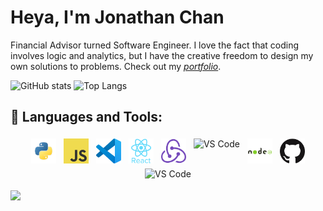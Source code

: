 # Heya, I'm Jonathan Chan

Financial Advisor turned Software Engineer. I love the fact that coding involves logic and analytics, but I have the creative freedom to design my own solutions to problems. Check out my *[portfolio](https://cheeyongjc.github.io/jonathanchan/)*.

![GitHub stats](https://github-readme-stats.vercel.app/api?username=cheeyongjc&show_icons=true&theme=tokyonight)
![Top Langs](https://github-readme-stats.vercel.app/api/top-langs/?username=cheeyongjc&theme=tokyonight)

## 🧰 Languages and Tools:
<p align="center">
<img src="https://raw.githubusercontent.com/github/explore/80688e429a7d4ef2fca1e82350fe8e3517d3494d/topics/python/python.png" alt="Python" height="40" style="vertical-align:top; margin:4px">
<img src="https://raw.githubusercontent.com/github/explore/80688e429a7d4ef2fca1e82350fe8e3517d3494d/topics/javascript/javascript.png" alt="Javascript" height="40" style="vertical-align:top; margin:4px">
<img src="https://raw.githubusercontent.com/github/explore/80688e429a7d4ef2fca1e82350fe8e3517d3494d/topics/visual-studio-code/visual-studio-code.png" alt="VS Code" height="40" style="vertical-align:top; margin:4px">
<img src="https://raw.githubusercontent.com/devicons/devicon/master/icons/react/react-original-wordmark.svg" alt="VS Code" height="40" style="vertical-align:top; margin:4px">
<img src="https://raw.githubusercontent.com/devicons/devicon/master/icons/redux/redux-original.svg" alt="VS Code" height="40" style="vertical-align:top; margin:4px">
<img src="https://github.com/cheeyongjc/pics/blob/main/postgresql_vertical_logo_icon_168900.png?raw=true" alt="VS Code" height="40" style="vertical-align:top; margin:4px">
<img src="https://raw.githubusercontent.com/devicons/devicon/master/icons/nodejs/nodejs-original-wordmark.svg" alt="VS Code" height="40" style="vertical-align:top; margin:4px">
<img src="https://raw.githubusercontent.com/github/explore/78df643247d429f6cc873026c0622819ad797942/topics/github/github.png" alt="VS Code" height="40" style="vertical-align:top; margin:4px">
<img src="https://camo.githubusercontent.com/cb2324a4c0e1910089f481d56e1f887d6e96114101987dfbb6ef6f9df1e0bf08/68747470733a2f2f7777772e766563746f726c6f676f2e7a6f6e652f6c6f676f732f706f636f6f5f666c61736b2f706f636f6f5f666c61736b2d69636f6e2e737667" alt="VS Code" height="40" style="vertical-align:top; margin:4px">
</p>

![](https://visitor-badge.laobi.icu/badge?page_id=cheeyongjc.cheeyongjc)
<!--
**cheeyongjc/cheeyongjc** is a ✨ _special_ ✨ repository because its `README.md` (this file) appears on your GitHub profile.
Here are some ideas to get you started:
https://github.com/cheeyongjc/pics/blob/main/postgresql_vertical_logo_icon_168900.png?raw=true
- 🔭 I’m currently working on ...
- 🌱 I’m currently learning ...
- 👯 I’m looking to collaborate on ...
- 🤔 I’m looking for help with ...
- 💬 Ask me about ...
- 📫 How to reach me: ...
- 😄 Pronouns: ...
- ⚡ Fun fact: ...
-->
